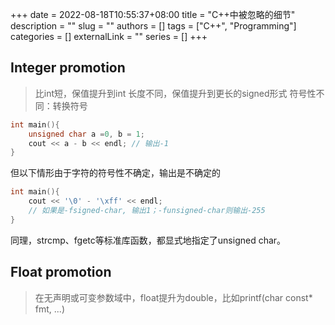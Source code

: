 +++ 
date = 2022-08-18T10:55:37+08:00
title = "C++中被忽略的细节"
description = ""
slug = ""
authors = []
tags = ["C++", "Programming"]
categories = []
externalLink = ""
series = []
+++

## Integer promotion
> 比int短，保值提升到int
> 长度不同，保值提升到更长的signed形式
> 符号性不同：转换符号

```cpp
int main(){
	unsigned char a =0, b = 1;
	cout << a - b << endl; // 输出-1
}
```

但以下情形由于字符的符号性不确定，输出是不确定的
```cpp
int main(){
	cout << '\0' - '\xff' << endl; 
	// 如果是-fsigned-char, 输出1；-funsigned-char则输出-255
}
```

同理，strcmp、fgetc等标准库函数，都显式地指定了unsigned char。

## Float promotion
> 在无声明或可变参数域中，float提升为double，比如printf(char const* fmt, ...)
> 
